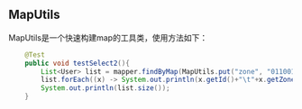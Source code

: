 ## MapUtils

MapUtils是一个快速构建map的工具类，使用方法如下：

```java
    @Test
    public void testSelect2(){
        List<User> list = mapper.findByMap(MapUtils.put("zone", "01100110").getMap(), User.class);
        list.forEach((x) -> System.out.println(x.getId()+"\t"+x.getZone().getZname()));
        System.out.println(list.size());
    }
```



